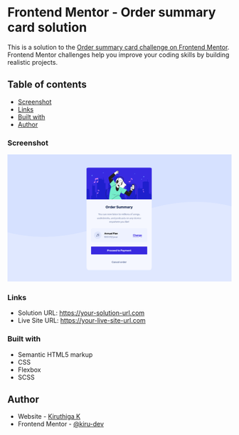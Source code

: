# Frontend Mentor - Order summary card solution

This is a solution to the [Order summary card challenge on Frontend Mentor](https://www.frontendmentor.io/challenges/order-summary-component-QlPmajDUj). Frontend Mentor challenges help you improve your coding skills by building realistic projects. 

## Table of contents

- [Screenshot](#screenshot)
- [Links](#links)
- [Built with](#built-with)
- [Author](#author)

### Screenshot

![](./screenshot.png)

### Links

- Solution URL: https://your-solution-url.com
- Live Site URL: https://your-live-site-url.com

### Built with

- Semantic HTML5 markup
- CSS 
- Flexbox
- SCSS

## Author

- Website - [Kiruthiga K](https://kiruanime2003.gitlab.io)
- Frontend Mentor - [@kiru-dev](https://www.frontendmentor.io/profile/kiru-dev)
